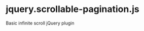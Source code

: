 jquery.scrollable-pagination.js
===============================

Basic infinite scroll jQuery plugin